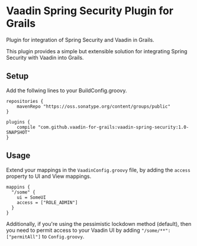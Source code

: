 Vaadin Spring Security Plugin for Grails
====================================

Plugin for integration of Spring Security and Vaadin in Grails.

This plugin provides a simple but extensible solution for integrating Spring Security with Vaadin into Grails.

## Setup
Add the follwing lines to your BuildConfig.groovy.

    repositories {
        mavenRepo "https://oss.sonatype.org/content/groups/public"
    }
    
    plugins {
        compile "com.github.vaadin-for-grails:vaadin-spring-security:1.0-SNAPSHOT"
    }


## Usage
Extend your mappings in the `VaadinConfig.groovy` file, by adding the `access` property to UI and View mappings.

    mappins {
      "/some" {
        ui = SomeUI
        access = ["ROLE_ADMIN"]
      }
    }


Additionally, if you're using the pessimistic lockdown method (default), then you need to permit access to your Vaadin UI by adding `"/some/**": ["permitAll"]` to `Config.groovy`.


